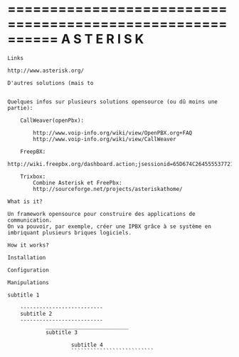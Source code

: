 ==========================================================
                       A S T E R I S K
==========================================================

~~~~~~~~~~~~~~~~~~~~~~~~~~
Links
~~~~~~~~~~~~~~~~~~~~~~~~~~

    http://www.asterisk.org/

    D'autres solutions (mais to


    Quelques infos sur plusieurs solutions opensource (ou dû moins une partie):

        CallWeaver(openPbx):

            http://www.voip-info.org/wiki/view/OpenPBX.org+FAQ
            http://www.voip-info.org/wiki/view/CallWeaver

        FreepBX:
            http://wiki.freepbx.org/dashboard.action;jsessionid=65D674C264555537721D09C9F7E66CC4

        Trixbox:
            Combine Asterisk et FreePbx:
            http://sourceforge.net/projects/asteriskathome/
        

~~~~~~~~~~~~~~~~~~~~~~~~~~
What is it?
~~~~~~~~~~~~~~~~~~~~~~~~~~

    Un framework opensource pour construire des applications de communication.
    On va pouvoir, par exemple, créer une IPBX grâce à se système en imbriquant plusieurs briques logiciels.

    

~~~~~~~~~~~~~~~~~~~~~~~~~~
How it works?
~~~~~~~~~~~~~~~~~~~~~~~~~~

~~~~~~~~~~~~~~~~~~~~~~~~~~
Installation
~~~~~~~~~~~~~~~~~~~~~~~~~~

~~~~~~~~~~~~~~~~~~~~~~~~~~
Configuration
~~~~~~~~~~~~~~~~~~~~~~~~~~

~~~~~~~~~~~~~~~~~~~~~~~~~~
Manipulations
~~~~~~~~~~~~~~~~~~~~~~~~~~

~~~~~~~~~~~~~~~~~~~~~~~~~~
subtitle 1
~~~~~~~~~~~~~~~~~~~~~~~~~~

        --------------------------
        subtitle 2
        --------------------------
                __________________________
                subtitle 3

                        subtitle 4
                        ``````````````````````````

